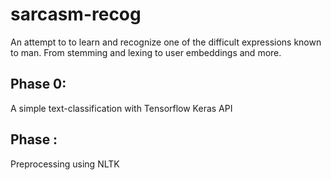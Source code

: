# sarcasm-recog
An attempt to to learn and recognize one of the difficult expressions known to man. From stemming and lexing to user embeddings and more.

## Phase 0:
A simple text-classification with Tensorflow Keras API

## Phase :
Preprocessing using NLTK
